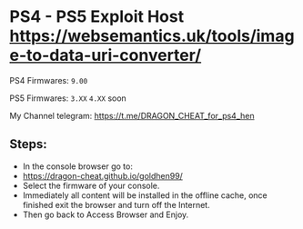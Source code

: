 # PS4 - PS5 Exploit Host https://websemantics.uk/tools/image-to-data-uri-converter/
PS4 Firmwares:   `9.00`

PS5 Firmwares: `3.XX` `4.XX` soon

My Channel telegram:
https://t.me/DRAGON_CHEAT_for_ps4_hen

## Steps:

- In the console browser go to:
- https://dragon-cheat.github.io/goldhen99/
- Select the firmware of your console.
- Immediately all content will be installed in the offline cache, once finished exit the browser and turn off the Internet.
- Then go back to Access Browser and Enjoy.
